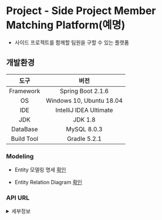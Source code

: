 Project - Side Project Member Matching Platform(예명)
===

* 사이드 프로젝트를 함께할 팀원을 구할 수 있는 플랫폼

## 개발환경

|도구|버전|
|:---:|:---:|
| Framework |Spring Boot 2.1.6 |
| OS |Windows 10, Ubuntu 18.04|
|IDE |IntelliJ IDEA Ultimate |
|JDK |JDK 1.8|
|DataBase |MySQL 8.0.3|
|Build Tool |Gradle 5.2.1|

### Modeling

* Entity 모델링 명세 [확인](https://docs.google.com/spreadsheets/d/1kbpWNSX8oapVMX6U6IQtt3sRyn1DrJNmXETlUz-EkQg/edit#gid=0)


* Entity Relation Diagram [확인](https://drive.google.com/file/d/1tmBT3GAL3OIpRocH-hIGdo70-vzptTSo/view)

### API URL
<details><summary>세부정보</summary>

* 서버 URL
        
    * `dongh9508.hopto.org:8083`


|URI(자원)| HTTP(행위) | 기능(표현) |
|:---:|:---:|:---:| 
| `/api/projects` | GET | DB에 있는 전체 Project를 가져오기 위한 api |
| `/api/projects/{idx}` | GET | Project의 idx에 따라 개별로 가져오기 위한 api |
| `/api/projects` | POST | Project를 생성하기 위한 요청 api |
| `/api/projects/{idx}` | PUT | Project의 idx에 따라 Proect의 상세 내용 수정을 위한 api |
| `/api/projects/{idx}` | DELETE | Project의 idx에 따라 Proect 삭제를 위한 api |


</details>